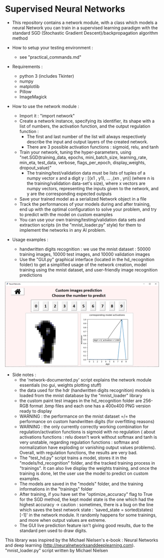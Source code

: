 # Supervised Neural Networks

* This repository contains a network module, with a class which models a neural Network you can train in a supervised learning paradigm with the standard SGD (Stochastic Gradient Descent)/backpropagation algorithm method

* How to setup your testing environment :
    - see "practical_commands.md" 

* Requirements :
    - python 3 (includes Tkinter)
    - numpy
    - matplotlib
    - Pillow
    - ImageMagick

* How to use the network module :
    - Import it : "import network"
    - Create a network instance, specifying its identifier, its shape with a list of numbers, the activation function, and the output regulation function :
    	- The first and last number of the list will always respectively describe the input and output layers of the created network.
    	- There are 3 possible activation functions : sigmoid, relu, and tanh
    - Train your network, tuning the hyper-parameters, using "net.SGD(training_data, epochs, mini_batch_size, learning_rate, min_eta, test_data, verbose, flags_per_epoch, display_weights, dropout_value)"
    	- The training/test/validation data must be lists of tuples of a numpy vector x and a digit y : [(x1 , y1), ... ,(xn , yn)] (where n is the training/validation data-set's size), where x vectors are numpy vectors, representing the inputs given to the network, and y are the corresponding expected outputs
    - Save your trained model as a serialized Network object in a file
    - Track the performances of your models during and after training, end up with the optimal configuration to solve your problem, and try to predict with the model on custom examples
    - You can use your own training/testing/validation data sets and extraction scripts (in the "mnist_loader.py" style) for them to implement the networks in any AI problem.

* Usage examples :
    - handwritten digits recognition : we use the mnist dataset : 50000 training images, 10000 test images, and 10000 validation images
    - Use the "GUI.py" graphical interface (located in the hd_recognition folder) to get a simplified usage of the network creation, model training using the mnist dataset, and user-friendly image recognition predictions

![](hd_recognition/demo.png?raw=true)

* Side notes :
    - the 'network-documented.py' script explains the network module essentials (no gui, weights plotting stuff)
    - the data used for the hdr (handwritten digits recognition) models is loaded from the mnist database by the "mnist_loader" library
    - the custom paint test images in the hd_recognition folder are 256-RGB format .bmp files and each one has a 400x400 PNG version ready to display
    - WARNING : the performance on the mnist dataset =/= the performance on custom handwritten digits (for overfitting reasons)
    - WARNING : the only currently correctly working combination for regulation/activation functions is sigmoid with no regulation ( about activations functions : relu doesn't work without softmax and tanh is very unstable, regarding regulation functions : softmax and normalization have exploding or vanishing output values problems). Overall, with regulation functions, the results are very bad.
    - The "test_hd.py" script trains a model, stores it in the "models/hd_recognition" folder, and the tracked training process in "trainings". It can also live display the weights training, and once the training is done, let the user use the model to predict on custom examples.
    - The models are saved in the "models" folder, and the training informations in the "trainings" folder
    - After training, if you have set the "optimize_accuracy" flag to True for the SGD method, the kept model state is the one which had the highest accuracy -> caution : sometimes, there is a bug on the line which saves the best network state : 'saved_state = sorted(states)[-1]' in the network module. It randomly happens for some trainings, and more when output values are extreme.
    - The GUI live prediction feature isn't giving good results, due to the standard pen used to draw digits.


This library was inspired by the Michael Nielsen's e-book : Neural Networks and deep learning (http://neuralnetworksanddeeplearning.com).
"mnist_loader.py" script written by Michael Nielsen
    
	
